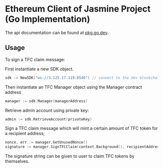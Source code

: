 # Ethereum Client of Jasmine Project (Go Implementation)

The api documentation can be found at [pkg.go.dev](https://pkg.go.dev/github.com/Troublor/jasmine-eth-go/sdk). 

## Usage

To sign a TFC claim message: 

First instantiate a new SDK object. 
```go
sdk := NewSDK("ws://3.125.17.119:8546") // connect to the dev blockchain running on server 9523
```

Then instantiate an TFC Manager object using the Manager contract address
```go
manager := sdk.Manager(managerAddress)
```

Retrieve admin account using private key:
```go
admin := sdk.RetrieveAccount(privateKey)
```

Sign a TFC claim message which will mint a certain amount of TFC token for a recipient address;
```go
nonce, err := manager.GetUnusedNonce()
signature := manager.SignTFCClaim(context.Background(), recipientAddress, amount, nonce, admin)
```

The signature string can be given to user to claim TFC tokens by themselves. 